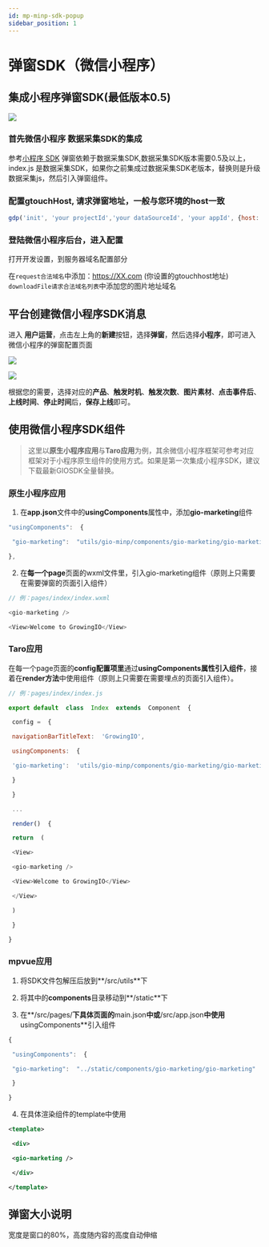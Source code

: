 ```yaml
---
id: mp-minp-sdk-popup
sidebar_position: 1
---
```


# 弹窗SDK（微信小程序）

## 集成小程序弹窗SDK(最低版本0.5)[](#yi-ji-cheng-xiao-cheng-xu-dan-chuang-sdk-zui-di-ban-ben-0-5)

![](https://gblobscdn.gitbook.com/assets%2F-M2qbZInaXgdm8kkNosp%2F-MDnWiE5j6cXk-SjElDb%2F-MDnX85qKCFtyaGxsu0E%2Fimage.png?alt=media&token=f3c65e6c-fde2-44a3-afd0-21bf38bcc2b5)


### 首先微信小程序 数据采集SDK的集成[](#1-shou-xian-wei-xin-xiao-cheng-xu-shu-ju-cai-ji-sdk-de-ji-cheng)

参考[小程序 SDK](/op/v/2.0/developer-manual/sdkintegrated/client-sdk-3.0/minp-sdk) 弹窗依赖于数据采集SDK,数据采集SDK版本需要0.5及以上，index.js 是数据采集SDK，如果你之前集成过数据采集SDK老版本，替换则是升级数据采集js，然后引入弹窗组件。

### 配置gtouchHost, 请求弹窗地址，一般与您环境的host一致[](#2-pei-zhi-gtouchhost-qing-qiu-dan-chuang-di-zhi-yi-ban-yu-nin-huan-jing-de-host-yi-zhi)

```js
gdp('init', 'your projectId','your dataSourceId', 'your appId', {host: 'api.growingio.com',gtouchHost:'popupwindow.test.com'}); 
```


### 登陆微信小程序后台，进入配置[](#3-deng-lu-wei-xin-xiao-cheng-xu-hou-tai-jin-ru-pei-zhi)

打开开发设置，到服务器域名配置部分

在`request合法域名`中添加：https://XX.com (你设置的gtouchhost地址) `downloadFile请求合法域名列表`中添加您的图片地址域名


## 平台创建微信小程序SDK消息[](#er-ping-tai-chuang-jian-wei-xin-xiao-cheng-xu-sdk-xiao-xi)

进入  **用户运营**，点击左上角的**新建**按钮，选择**弹窗**，然后选择**小程序**，即可进入微信小程序的弹窗配置页面

![](https://gblobscdn.gitbook.com/assets%2F-M2qbZInaXgdm8kkNosp%2F-MC5ESYD_de7WR234LbA%2F-MC5EvZw5tc81JPFySX7%2Fimage.png?alt=media&token=7f39d6ae-ba6f-4fbf-a258-11df502efe5d)

![](https://gblobscdn.gitbook.com/assets%2F-M2qbZInaXgdm8kkNosp%2F-MC5ESYD_de7WR234LbA%2F-MC5EzuBl94AXegl_1g8%2Fimage.png?alt=media&token=92ce2f2d-0bae-4040-9ba6-a226f7f0905e)

根据您的需要，选择对应的**产品**、**触发时机**、**触发次数**、**图片素材**、**点击事件后**、**上线时间**、**停止时间**后，**保存上线**即可。


## 使用微信小程序SDK组件[](#san-shi-yong-wei-xin-xiao-cheng-xu-sdk-zu-jian)

> 这里以**原生小程序应用**与**Taro应用**为例，其余微信小程序框架可参考对应框架对于小程序原生组件的使用方式。如果是第一次集成小程序SDK，建议下载最新GIOSDK全量替换。


### 原生小程序应用[](#31-yuan-sheng-xiao-cheng-xu-ying-yong)

1. 在**app.json**文件中的**usingComponents**属性中，添加**gio-marketing**组件

```js
"usingComponents":  {

 "gio-marketing":  "utils/gio-minp/components/gio-marketing/gio-marketing"

},
```

2. 在**每一个page**页面的wxml文件里，引入gio-marketing组件（原则上只需要在需要弹窗的页面引入组件）

```js
// 例：pages/index/index.wxml

<gio-marketing />

<View>Welcome to GrowingIO</View>
```


### Taro应用[](#32-taro-ying-yong)

在每一个page页面的**config配置项里**通过**usingComponents属性引入组件**，接着在**render方法**中使用组件（原则上只需要在需要埋点的页面引入组件）。

```js
// 例：pages/index/index.js

export default  class  Index  extends  Component  {

 config =  {

 navigationBarTitleText:  'GrowingIO',

 usingComponents:  {

 'gio-marketing':  'utils/gio-minp/components/gio-marketing/gio-marketing'

 }

 }

 ...

 render()  {

 return  (

 <View>

 <gio-marketing />

 <View>Welcome to GrowingIO</View>

 </View>

 )

 }

}
```


### mpvue应用[](#33-mpvue-ying-yong)

1.  将SDK文件包解压后放到**/src/utils**下
    
2.  将其中的**components**目录移动到**/static**下
    
3.  在**/src/pages/**下具体页面的**main.json**中或**/src/app.json**中使用**usingComponents**引入组件
    
```js
{

 "usingComponents":  {

 "gio-marketing":  "../static/components/gio-marketing/gio-marketing"

 }

}
```

4. 在具体渲染组件的template中使用

```xml
<template>

 <div>

 <gio-marketing />

 </div>

</template>
```


## 弹窗大小说明[](#dan-chuang-da-xiao-shuo-ming)

宽度是窗口的80%，高度随内容的高度自动伸缩
